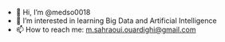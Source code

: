 - 👋 Hi, I’m @medso0018
- 👀 I’m interested in learning Big Data and Artificial Intelligence
- 📫 How to reach me: m.sahraoui.ouardighi@gmail.com

<!---
medso0018/medso0018 is a ✨ special ✨ repository because its `README.md` (this file) appears on your GitHub profile.
You can click the Preview link to take a look at your changes.
--->
